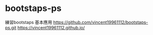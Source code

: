 # bootstaps-ps
練習bootstaps
基本應用
https://github.com/vincent19961112/bootstaps-ps.git
https://vincent19961112.github.io/
